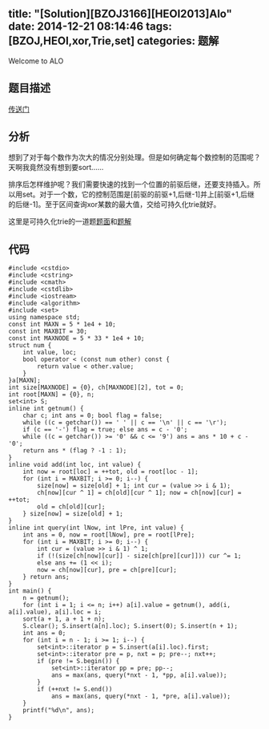 title: "[Solution][BZOJ3166][HEOI2013]Alo"
date: 2014-12-21 08:14:46
tags: [BZOJ,HEOI,xor,Trie,set]
categories: 题解
---
Welcome to ALO
<!--more-->
## 题目描述
[传送门](http://www.lydsy.com/JudgeOnline/problem.php?id=3166)

## 分析
想到了对于每个数作为次大的情况分别处理。但是如何确定每个数控制的范围呢？天啊我竟然没有想到要sort……

排序后怎样维护呢？我们需要快速的找到一个位置的前驱后继，还要支持插入。所以用set。对于一个数，它的控制范围是[前驱的前驱+1,后继-1]并上[前驱+1,后继的后继-1]。至于区间查询xor某数的最大值，交给可持久化trie就好。

这里是可持久化trie的一道题[题面](http://www.lydsy.com/JudgeOnline/problem.php?id=3261)和[题解](http://gaotianyu1350.gitcafe.com/2014/12/20/BZOJ3261-%E6%9C%80%E5%A4%A7%E5%BC%82%E6%88%96%E5%92%8C/)

## 代码
```
#include <cstdio>
#include <cstring>
#include <cmath>
#include <cstdlib>
#include <iostream>
#include <algorithm>
#include <set>
using namespace std;
const int MAXN = 5 * 1e4 + 10;
const int MAXBIT = 30;
const int MAXNODE = 5 * 33 * 1e4 + 10;
struct num {
    int value, loc;
    bool operator < (const num other) const {
        return value < other.value;
    }
}a[MAXN];
int size[MAXNODE] = {0}, ch[MAXNODE][2], tot = 0;
int root[MAXN] = {0}, n;
set<int> S;
inline int getnum() {
    char c; int ans = 0; bool flag = false;
    while ((c = getchar()) == ' ' || c == '\n' || c == '\r');
    if (c == '-') flag = true; else ans = c - '0';
    while ((c = getchar()) >= '0' && c <= '9') ans = ans * 10 + c - '0';
    return ans * (flag ? -1 : 1);
}
inline void add(int loc, int value) {
    int now = root[loc] = ++tot, old = root[loc - 1];
    for (int i = MAXBIT; i >= 0; i--) {
        size[now] = size[old] + 1; int cur = (value >> i & 1);
        ch[now][cur ^ 1] = ch[old][cur ^ 1]; now = ch[now][cur] = ++tot;
        old = ch[old][cur];
    } size[now] = size[old] + 1;
}
inline int query(int lNow, int lPre, int value) {
    int ans = 0, now = root[lNow], pre = root[lPre];
    for (int i = MAXBIT; i >= 0; i--) {
        int cur = (value >> i & 1) ^ 1;
        if (!(size[ch[now][cur]] - size[ch[pre][cur]])) cur ^= 1;
        else ans += (1 << i);
        now = ch[now][cur], pre = ch[pre][cur];
    } return ans;
}
int main() {
    n = getnum();
    for (int i = 1; i <= n; i++) a[i].value = getnum(), add(i, a[i].value), a[i].loc = i;
    sort(a + 1, a + 1 + n);
    S.clear(); S.insert(a[n].loc); S.insert(0); S.insert(n + 1);
    int ans = 0;
    for (int i = n - 1; i >= 1; i--) {
        set<int>::iterator p = S.insert(a[i].loc).first;
        set<int>::iterator pre = p, nxt = p; pre--; nxt++;
        if (pre != S.begin()) { 
            set<int>::iterator pp = pre; pp--;
            ans = max(ans, query(*nxt - 1, *pp, a[i].value));
        } 
        if (++nxt != S.end())
            ans = max(ans, query(*nxt - 1, *pre, a[i].value));
    }
    printf("%d\n", ans);
}
```